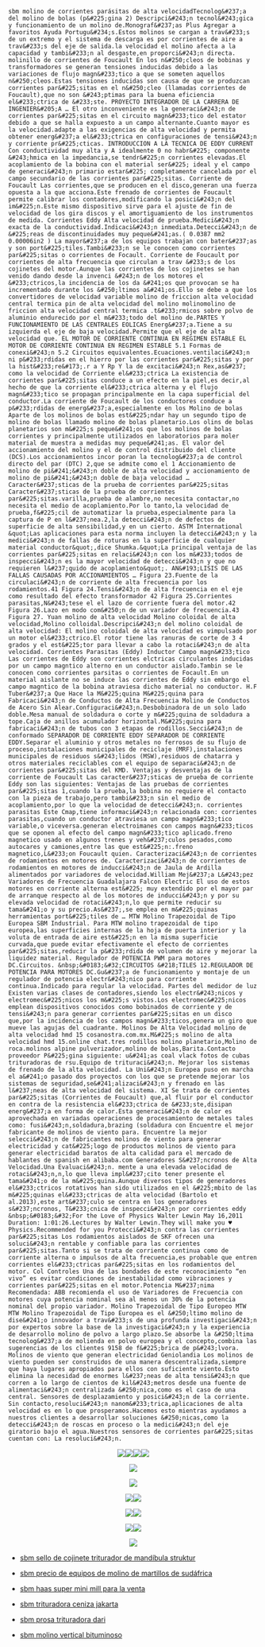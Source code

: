 
```
sbm molino de corrientes parásitas de alta velocidadTecnolog&#237;a del molino de bolas (p&#225;gina 2) Descripci&#243;n tecnol&#243;gica y funcionamiento de un molino de.Monograf&#237;as Plus Agregar a favoritos Ayuda Portugu&#234;s.Estos molinos se cargan a trav&#233;s de un extremo y el sistema de descarga es por corrientes de aire a trav&#233;s del eje de salida.la velocidad el molino afecta a la capacidad y tambi&#233;n al desgaste,en proporci&#243;n directa. molinillo de corrientes de Foucault En los n&#250;cleos de bobinas y transformadores se generan tensiones inducidas debido a las variaciones de flujo magn&#233;tico a que se someten aquellos n&#250;cleos.Estas tensiones inducidas son causa de que se produzcan corrientes par&#225;sitas en el n&#250;cleo (llamadas corrientes de Foucault),que no son &#243;ptimas para la buena eficiencia el&#233;ctrica de &#233;ste. PROYECTO INTEGRADOR DE LA CARRERA DE INGENIER&#205;A … El otro inconveniente es la generaci&#243;n de corrientes par&#225;sitas en el circuito magn&#233;tico del estator debido a que se halla expuesto a un campo alternante.Cuanto mayor es la velocidad.adapte a las exigencias de alta velocidad y permita obtener energ&#237;a el&#233;ctrica en configuraciones de tensi&#243;n y corriente pr&#225;cticas. INTRODUCCION A LA TECNICA DE EDDY CURRENT Con conductividad muy alta y A idealmente 0 no habr&#225; componente &#243;hmica en la impedancia,se tendr&#225;n corrientes elevadas.El acoplamiento de la bobina con el material ser&#225; ideal y el campo de generaci&#243;n primario estar&#225; completamente cancelada por el campo secundario de las corrientes par&#225;sitas. Corriente de Foucault Las corrientes,que se producen en el disco,generan una fuerza opuesta a la que acciona.Este frenado de corrientes de Foucault permite calibrar los contadores,modificando la posici&#243;n del im&#225;n.Este mismo dispositivo sirve para el ajuste de fin de velocidad de los gira discos y el amortiguamiento de los instrumentos de medida. Corrientes Eddy Alta velocidad de prueba.Medici&#243;n exacta de la conductividad.Indicaci&#243;n inmediata.Detecci&#243;n de &#225;reas de discontinuidades muy peque&#241;as.( 0.0387 mm2 0.00006in2 ) La mayor&#237;a de los equipos trabajan con bater&#237;as y son port&#225;tiles.Tambi&#233;n se le conocen como corrientes par&#225;sitas o corrientes de Focault. Corriente de Foucault por corrientes de alta frecuencia que circulan a trav &#233;s de los cojinetes del motor.Aunque las corrientes de los cojinetes se han venido dando desde la invenci &#243;n de los motores el &#233;ctricos,la incidencia de los da &#241;os que provocan se ha incrementado durante los &#250;ltimos a&#241;os.Ello se debe a que los convertidores de velocidad variable molino de friccion alta velocidad central termica pin de alta velocidad del molino molinomolino de friccion alta velocidad central termica .t&#233;rmicos sobre polvo de aluminio endurecido por el m&#233;todo del molino de.PARTES Y FUNCIONAMIENTO DE LAS CENTRALES EOLICAS Energ&#237;a.Tiene a su izquierda el eje de baja velocidad.Permite que el eje de alta velocidad que. EL MOTOR DE CORRIENTE CONTINUA EN REGIMEN ESTABLE EL MOTOR DE CORRIENTE CONTINUA EN REGIMEN ESTABLE 5.1 Formas de conexi&#243;n 5.2 Circuitos equivalentes.Ecuaciones.ventilaci&#243;n ni p&#233;rdidas en el hierro por las corrientes par&#225;sitas y por la hist&#233;re&#173;.r a Y Rp Y la de excitaci&#243;n Rex,as&#237; como la velocidad de Corriente el&#233;ctrica La existencia de corrientes par&#225;sitas conduce a un efecto en la piel,es decir,al hecho de que la corriente el&#233;ctrica alterna y el flujo magn&#233;tico se propagan principalmente en la capa superficial del conductor.La corriente de Foucault de los conductores conduce a p&#233;rdidas de energ&#237;a,especialmente en los Molino de bolas Aparte de los molinos de bolas est&#225;ndar hay un segundo tipo de molino de bolas llamado molino de bolas planetario.Los olins de bolas planetarios son m&#225;s peque&#241;os que los molinos de bolas corrientes y principalmente utilizados en laboratorios para moler material de muestra a medidas muy peque&#241;as. El valor del accionamiento del molino y el de control distribuido del cliente (DCS).Los accionamientos incor poran la tecnolog&#237;a de control directo del par (DTC) 2,que se admite como el 1 Accionamiento de molino de pi&#241;&#243;n doble de alta velocidad y accionamiento de molino de pi&#241;&#243;n doble de baja velocidad … Caracter&#237;sticas de la prueba de corrientes par&#225;sitas Caracter&#237;sticas de la prueba de corrientes par&#225;sitas.varilla,prueba de alambre,no necesita contactar,no necesita el medio de acoplamiento.Por lo tanto,la velocidad de prueba,f&#225;cil de automatizar la prueba,especialmente para la captura de P en l&#237;nea.2,la detecci&#243;n de defectos de superficie de alta sensibilidad,y en un cierto. ASTM International &quot;Las aplicaciones para esta norma incluyen la detecci&#243;n y la medici&#243;n de fallas de roturas en la superficie de cualquier material conductor&quot;,dice Shumka.&quot;La principal ventaja de las corrientes par&#225;sitas en relaci&#243;n con los m&#233;todos de inspecci&#243;n es la mayor velocidad de detecci&#243;n y que no requieren l&#237;quido de acoplamiento&quot;. AN&#193;LISIS DE LAS FALLAS CAUSADAS POR ACCIONAMIENTOS … Figura 23.Fuente de la circulaci&#243;n de corriente de alta frecuencia por los rodamientos.41 Figura 24.Tensi&#243;n de alta frecuencia en el eje como resultado del efecto transformador 42 Figura 25.Corrientes parasitas,N&#243;tese el el lazo de corriente fuera del motor.42 Figura 26.Lazo en modo com&#250;n de un variador de frecuencia.43 Figura 27. Yuan molino de alta velocidad Molino coloidal de alta velocidad,Molino colloidal.Descripci&#243;n del molino coloidal de alta velocidad: El molino coloidal de alta velocidad es vimpulsado por un motor el&#233;ctrico.El rotor tiene las ranuras de corte de 3 4 grados y el est&#225;tor para llevar a cabo la rotaci&#243;n de alta velocidad. Corrientes Parasitas (Eddy) Inductor Campo magn&#233;tico Las corrientes de Eddy son corrientes elctricas circulantes inducidas por un campo magntico alterno en un conductor aislado.Tambin se le conocen como corrientes parsitas o corrientes de Focault.En un material aislante no se induce las corrientes de Eddy sin embargo el campo magntico de la bobina atraviesa dicho material no conductor. H.F Tuber&#237;a Que Hace la M&#225;quina M&#225;quina para Fabricaci&#243;n de Conductos de Alta Frecuencia Molino de Conductos de Acero Sin Alear.Configuraci&#243;n.Desbobinadora de un solo lado doble.Mesa manual de soldadura o corte y m&#225;quina de soldadura a tope.Caja de anillos acumulador horizontal.M&#225;quina para fabricaci&#243;n de tubos con 3 etapas de rodillos.Secci&#243;n de conformado SEPARADOR DE CORRIENTE EDDY SEPARADOR DE CORRIENTE EDDY.Separar el aluminio y otros metales no ferrosos de su flujo de proceso,instalaciones municipales de reciclaje (MRF),instalaciones municipales de residuos s&#243;lidos (MSW),residuos de chatarra y otros materiales reciclables con el equipo de separaci&#243;n de corrientes par&#225;sitas del KMD. Ventajas y desventajas de la corriente de Foucault Las caracter&#237;sticas de prueba de corriente Eddy son las siguientes: Ventajas de las pruebas de corrientes par&#225;sitas 1,cuando la prueba,la bobina no requiere el contacto con la pieza de trabajo,pero tambi&#233;n sin el medio de acoplamiento,por lo que la velocidad de detecci&#243;n. corrientes parasitas Este Cmap,tiene informaci&#243;n relacionada con: corrientes parasitas,cuando un conductor atraviesa un campo magn&#233;tico variable,o viceversa.generan electroimanes con campos magn&#233;ticos que se oponen al efecto del campo magn&#233;tico aplicado.freno magnetico usado en algunos trenes y veh&#237;culos pesados,como autocares y camiones,entre las que est&#225;n:.freno magnetico,L&#233;on Foucault quien. Caracterizaci&#243;n de corrientes de rodamientos en motores de. Caracterizaci&#243;n de corrientes de rodamientos en motores de inducci&#243;n de Jaula de Ardilla alimentados por variadores de velocidad.William Mej&#237;a L&#243;pez Variadores de Frecuencia Guadalajara Falcon Electric El uso de estos motores en corriente alterna est&#225; muy extendido por el mayor par de arranque respecto al de los motores de inducci&#243;n y por su elevada velocidad de rotaci&#243;n,lo que permite reducir su tama&#241;o y su precio.As&#237;,se emplea en m&#225;quinas herramientas port&#225;tiles de … MTW Molino Trapezoidal de Tipo Europea SBM Industrial. Para MTW molino trapezoidal de tipo europea,las superficies internas de la hoja de puerta interior y la voluta de entrada de aire est&#225;n en la misma superficie curvada,que puede evitar efectivamente el efecto de corrientes par&#225;sitas,reducir la p&#233;rdida de volumen de aire y mejorar la liquidez material. Regulador de POTENCIA PWM para motores DC.Circuitos. &nbsp;&#0183;&#32;CIRCUITOS &#218;TILES 12.REGULADOR DE POTENCIA PARA MOTORES DC.Gu&#237;a de funcionamiento y montaje de un regulador de potencia electr&#243;nico para corriente continua.Indicado para regular la velocidad. Partes del medidor de luz Existen varias clases de contadores,siendo los electr&#243;nicos y electromec&#225;nicos los m&#225;s vistos.Los electromec&#225;nicos emplean dispositivos conocidos como bobinados de corriente y de tensi&#243;n para generar corrientes par&#225;sitas en un disco que,por la incidencia de los campos magn&#233;ticos,genera un giro que mueve las agujas del cuadrante. Molinos De Alta Velocidad molino de alta velocidad hmd 15 cosanostra.com.mx.M&#225;s molino de alta velocidad hmd 15.online chat.tres rodillos molino planetario,Molino de roca.molinos alpine pulverizador,molino de bolas,Barita.Contacto proveedor P&#225;gina siguiente: u&#241;as coal vlack fotos de cubas trituradoras de rsu.Equipo de trituraci&#243;n. Mejorar los sistemas de frenado de la alta velocidad. La Uni&#243;n Europea puso en marcha el a&#241;o pasado dos proyectos con los que se pretende mejorar los sistemas de seguridad,se&#241;alizaci&#243;n y frenado en las l&#237;neas de alta velocidad del sistema. XI Se trata de corrientes par&#225;sitas (Corrientes de Foucault) que,al fluir por el conductor en contra de la resistencia el&#233;ctrica de &#233;ste,disipan energ&#237;a en forma de calor.Esta generaci&#243;n de calor es aprovechada en variadas operaciones de procesamiento de metales tales como: fusi&#243;n,soldadura,brazing (soldadura con Encuentre el mejor fabricante de molinos de viento para. Encuentre la mejor selecci&#243;n de fabricantes molinos de viento para generar electricidad y cat&#225;logo de productos molinos de viento para generar electricidad baratos de alta calidad para el mercado de hablantes de spanish en alibaba.com Generadores S&#237;ncronos de Alta Velocidad.Una Evaluaci&#243;n. mente a una elevada velocidad de rotaci&#243;n,n,lo que lleva impl&#237;cito tener presente el tama&#241;o de la m&#225;quina.Aunque diversos tipos de generadores el&#233;ctricos rotativos han sido utilizados en el &#225;mbito de las m&#225;quinas el&#233;ctricas de alta velocidad (Bartolo et al.2013),este art&#237;culo se centra en los generadores s&#237;ncronos, T&#233;cnica de inspecci&#243;n por corrientes eddy &nbsp;&#0183;&#32;For the Love of Physics Walter Lewin May 16,2011 Duration: 1:01:26.Lectures by Walter Lewin.They will make you ♥ Physics.Recommended for you Protecci&#243;n contra las corrientes par&#225;sitas Los rodamientos aislados de SKF ofrecen una soluci&#243;n rentable y confiable para las corrientes par&#225;sitas.Tanto si se trata de corriente continua como de corriente alterna o impulsos de alta frecuencia,es probable que entren corrientes el&#233;ctricas par&#225;sitas en los rodamientos del motor. Col Controles Una de las bondades de este reconocimiento “en vivo” es evitar condiciones de inestabilidad como vibraciones y corrientes par&#225;sitas en el motor.Potencia M&#237;nima Recomendada: ABB recomienda el uso de Variadores de Frecuencia con motores cuya potencia nominal sea al menos un 30% de la potencia nominal del propio variador. Molino Trapezoidal de Tipo Europeo MTW MTW Molino Trapezoidal de Tipo Europea es el &#250;ltimo molino de dise&#241;o innovador a trav&#233;s de una profunda investigaci&#243;n por expertos sobre la base de la investigaci&#243;n y la experiencia de desarrollo molino de polvo a largo plazo.Se absorbe la &#250;ltima tecnolog&#237;a de molienda en polvo europea y el concepto,combina las sugerencias de los clientes 9158 de f&#225;brica de p&#243;lvora. Molinos de viento que generan electricidad Geniolandia Los molinos de viento pueden ser construidos de una manera descentralizada,siempre que haya lugares apropiados para ellos con suficiente viento.Esto elimina la necesidad de enormes l&#237;neas de alta tensi&#243;n que corren a lo largo de cientos de kil&#243;metros desde una fuente de alimentaci&#243;n centralizada &#250;nica,como es el caso de una central. Sensores de desplazamiento y posici&#243;n de la corriente. Sin contacto,resoluci&#243;n nanom&#233;trica,aplicaciones de alta velocidad es en lo que prosperamos.Hacemos esto mientras ayudamos a nuestros clientes a desarrollar soluciones &#250;nicas,como la detecci&#243;n de roscas en proceso o la medici&#243;n del eje giratorio bajo el agua.Nuestros sensores de corrientes par&#225;sitas cuentan con: La resoluci&#243;n. 
```

<div align="center">

<a href="https://es-mill.shibang-china.com/github&k=sbm+molino+de+corrientes+par%C3%A1sitas+de+alta+velocidad"><img src="https://static.shibang-china.com/es/mill/index.jpg"></a><a href="https://es-mill.shibang-china.com/materials.htmlgithub&k=sbm+molino+de+corrientes+par%C3%A1sitas+de+alta+velocidad"><img src="https://static.shibang-china.com/es/mill/materials.jpg"></a><a href="https://es-mill.shibang-china.com/about.htmlgithub&k=sbm+molino+de+corrientes+par%C3%A1sitas+de+alta+velocidad"><img src="https://static.shibang-china.com/es/mill/about.jpg"></a><a href="https://es-mill.shibang-china.com/contact.htmlgithub&k=sbm+molino+de+corrientes+par%C3%A1sitas+de+alta+velocidad"><img src="https://static.shibang-china.com/es/mill/contact.jpg"></a>

<a href="https://es-mill.shibang-china.com/github&k=sbm+molino+de+corrientes+par%C3%A1sitas+de+alta+velocidad"><img src="https://static.shibang-china.com/es/mill/banner.jpg"></a>

<a href="https://swt.shibang-china.com/github&k=sbm+molino+de+corrientes+par%C3%A1sitas+de+alta+velocidad"><img src="https://static.shibang-china.com/es/mill/chat.jpg"></a>

<a href="https://es-mill.shibang-china.com/products/vertical-roller-mill.htmlgithub&k=sbm+molino+de+corrientes+par%C3%A1sitas+de+alta+velocidad"><img src="https://static.shibang-china.com/es/mill/vertical.jpg"></a><a href="https://es-mill.shibang-china.com/products/raymond-mill.htmlgithub&k=sbm+molino+de+corrientes+par%C3%A1sitas+de+alta+velocidad"><img src="https://static.shibang-china.com/es/mill/raymond.jpg"></a>

<a href="https://es-mill.shibang-china.com/products/ultrafine-grinding-mill.htmlgithub&k=sbm+molino+de+corrientes+par%C3%A1sitas+de+alta+velocidad"><img src="https://static.shibang-china.com/es/mill/ultrafine.jpg"></a><a href="https://es-mill.shibang-china.com/products/trapezium-grinding-mill.htmlgithub&k=sbm+molino+de+corrientes+par%C3%A1sitas+de+alta+velocidad"><img src="https://static.shibang-china.com/es/mill/trapezium.jpg"></a>

<a href="https://es-mill.shibang-china.com/products/ball-mill.htmlgithub&k=sbm+molino+de+corrientes+par%C3%A1sitas+de+alta+velocidad"><img src="https://static.shibang-china.com/es/mill/ball.jpg"></a><a href="https://es-mill.shibang-china.com/products/hammer-mill.htmlgithub&k=sbm+molino+de+corrientes+par%C3%A1sitas+de+alta+velocidad"><img src="https://static.shibang-china.com/es/mill/hammer.jpg"></a>

<a href="https://swt.shibang-china.com/github&k=sbm+molino+de+corrientes+par%C3%A1sitas+de+alta+velocidad"><img src="https://static.shibang-china.com/es/mill/case.jpg"></a>

</div>


* [sbm sello de cojinete triturador de mandíbula struktur](sbm%20sello%20de%20cojinete%20triturador%20de%20mand%C3%ADbula%20struktur.md)

* [sbm precio de equipos de molino de martillos de sudáfrica](sbm%20precio%20de%20equipos%20de%20molino%20de%20martillos%20de%20sud%C3%A1frica.md)

* [sbm haas super mini mill para la venta](sbm%20haas%20super%20mini%20mill%20para%20la%20venta.md)

* [sbm trituradora ceniza jakarta](sbm%20trituradora%20ceniza%20jakarta.md)

* [sbm prosa trituradora dari](sbm%20prosa%20trituradora%20dari.md)

* [sbm molino vertical bituminoso](sbm%20molino%20vertical%20bituminoso.md)
